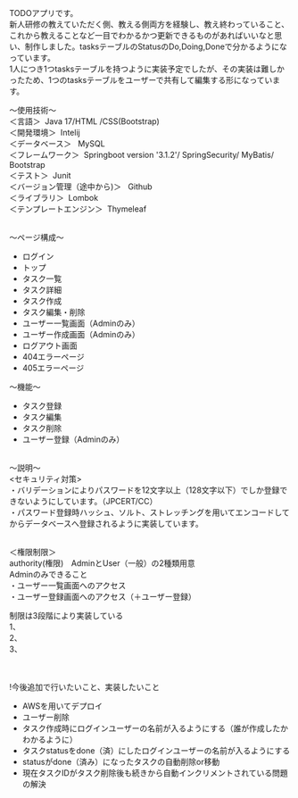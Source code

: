 TODOアプリです。<br>
新人研修の教えていただく側、教える側両方を経験し、教え終わっていること、これから教えることなど一目でわかるかつ更新できるものがあればいいなと思い、制作しました。tasksテーブルのStatusのDo,Doing,Doneで分かるようになっています。<br>
1人につき1つtasksテーブルを持つように実装予定でしたが、その実装は難しかったため、1つのtasksテーブルをユーザーで共有して編集する形になっています。


～使用技術～<br>
＜言語＞ 
 &nbsp;Java 17/HTML /CSS(Bootstrap)<br> 
 ＜開発環境＞
 &nbsp;Intelij<br> 
 ＜データベース＞
 &nbsp; MySQL<br>
＜フレームワーク＞
 &nbsp;Springboot version '3.1.2'/ SpringSecurity/ MyBatis/ Bootstrap<br>
＜テスト＞
 &nbsp;Junit<br>
＜バージョン管理（途中から)＞
&nbsp; Github<br>
＜ライブラリ＞
&nbsp;Lombok <br>
＜テンプレートエンジン＞
 &nbsp;Thymeleaf<br><br>


～ページ構成～
<ul>
  <li>ログイン</li>
  <li>トップ</li>
  <li>タスク一覧</li>
  <li>タスク詳細</li>
  <li>タスク作成</li>
  <li>タスク編集・削除</li>
  <li>ユーザー一覧画面（Adminのみ）</li>
  <li>ユーザー作成画面（Adminのみ）</li>
  <li>ログアウト画面</li>
  <li>404エラーページ</li>
  <li>405エラーページ</li>
</ul>

～機能～
<ul>
 <li>タスク登録</li>
  <li>タスク編集</li>
  <li>タスク削除</li>
  <li>ユーザー登録（Adminのみ）</li>
</ul><br>
～説明～<br>
<セキュリティ対策><br>
・バリデーションによりパスワードを12文字以上（128文字以下）でしか登録できないようにしています。（JPCERT/CC）<br>
・パスワード登録時ハッシュ、ソルト、ストレッチングを用いてエンコードしてからデータベースへ登録されるように実装しています。<br><br>

＜権限制限＞<br>
authority(権限)　AdminとUser（一般）の2種類用意<br>
Adminのみできること<br>
・ユーザー一覧画面へのアクセス<br>
・ユーザー登録画面へのアクセス（＋ユーザー登録）

制限は3段階により実装している<br>
1、<br>
2、<br>
3、<br><br><br>


!今後追加で行いたいこと、実装したいこと
<ul>
 <li>AWSを用いてデプロイ</li>
  <li>ユーザー削除</li>
  <li>タスク作成時にログインユーザーの名前が入るようにする（誰が作成したかわかるように）</li>
  <li>タスクstatusをdone（済）にしたログインユーザーの名前が入るようにする</li>
  <li>statusがdone（済み）になったタスクの自動削除or移動</li>
  <li>現在タスクIDがタスク削除後も続きから自動インクリメントされている問題の解決</li>
</ul>

